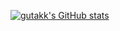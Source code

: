 [![gutakk's GitHub stats](https://github-readme-stats.vercel.app/api?username=gutakk&show_icons=true&include_all_commits=true&theme=dracula)](https://github.com/anuraghazra/github-readme-stats)

<!--
**gutakk/gutakk** is a ✨ _special_ ✨ repository because its `README.md` (this file) appears on your GitHub profile.

Here are some ideas to get you started:

- 🔭 I’m currently working on ...
- 🌱 I’m currently learning ...
- 👯 I’m looking to collaborate on ...
- 🤔 I’m looking for help with ...
- 💬 Ask me about ...
- 📫 How to reach me: ...
- 😄 Pronouns: ...
- ⚡ Fun fact: ...
-->
